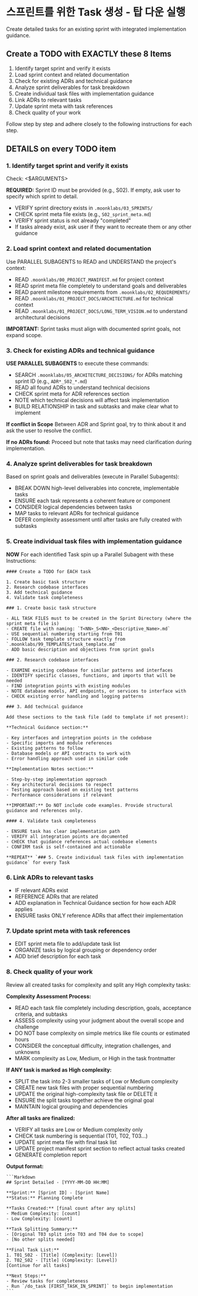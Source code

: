 # 스프린트를 위한 Task 생성 - 탑 다운 실행

Create detailed tasks for an existing sprint with integrated implementation guidance.

## Create a TODO with EXACTLY these 8 Items

1. Identify target sprint and verify it exists
2. Load sprint context and related documentation
3. Check for existing ADRs and technical guidance
4. Analyze sprint deliverables for task breakdown
5. Create individual task files with implementation guidance
6. Link ADRs to relevant tasks
7. Update sprint meta with task references
8. Check quality of your work

Follow step by step and adhere closely to the following instructions for each step.

## DETAILS on every TODO item

### 1. Identify target sprint and verify it exists

Check: <$ARGUMENTS>

**REQUIRED:** Sprint ID must be provided (e.g., S02). If empty, ask user to specify which sprint to detail.

- VERIFY sprint directory exists in `.moonklabs/03_SPRINTS/`
- CHECK sprint meta file exists (e.g., `S02_sprint_meta.md`)
- VERIFY sprint status is not already "completed"
- If tasks already exist, ask user if they want to recreate them or any other guidance

### 2. Load sprint context and related documentation

Use PARALLEL SUBAGENTS to READ and UNDERSTAND the project's context:

- READ `.moonklabs/00_PROJECT_MANIFEST.md` for project context
- READ sprint meta file completely to understand goals and deliverables
- READ parent milestone requirements from `.moonklabs/02_REQUIREMENTS/`
- READ `.moonklabs/01_PROJECT_DOCS/ARCHITECTURE.md` for technical context
- READ `.moonklabs/01_PROJECT_DOCS/LONG_TERM_VISION.md` to understand architectural decisions

**IMPORTANT:** Sprint tasks must align with documented sprint goals, not expand scope.

### 3. Check for existing ADRs and technical guidance

**USE PARALLEL SUBAGENTS** to execute these commands:

- SEARCH `.moonklabs/05_ARCHITECTURE_DECISIONS/` for ADRs matching sprint ID (e.g., `ADR*_S02_*.md`)
- READ all found ADRs to understand technical decisions
- CHECK sprint meta for ADR references section
- NOTE which technical decisions will affect task implementation
- BUILD RELATIONSHIP in task and subtasks and make clear what to implement

**If conflict in Scope** Between ADR and Sprint goal, try to think about it and ask the user to resolve the conflict.

**If no ADRs found:** Proceed but note that tasks may need clarification during implementation.

### 4. Analyze sprint deliverables for task breakdown

Based on sprint goals and deliverables (execute in Parallel Subagents):

- BREAK DOWN high-level deliverables into concrete, implementable tasks
- ENSURE each task represents a coherent feature or component
- CONSIDER logical dependencies between tasks
- MAP tasks to relevant ADRs for technical guidance
- DEFER complexity assessment until after tasks are fully created with subtasks

### 5. Create individual task files with implementation guidance

**NOW** For each identified Task spin up a Parallel Subagent with these Instructions:

    #### Create a TODO for EACH task

    1. Create basic task structure
    2. Research codebase interfaces
    3. Add technical guidance
    4. Validate task completeness

    ### 1. Create basic task structure

    - ALL TASK FILES must to be created in the Sprint Directory (where the sprint meta file is)
    - CREATE file with naming: `T<NN>_S<NN>_<Descriptive_Name>.md`
    - USE sequential numbering starting from T01
    - FOLLOW task template structure exactly from `.moonklabs/99_TEMPLATES/task_template.md`
    - ADD basic description and objectives from sprint goals

    ### 2. Research codebase interfaces

    - EXAMINE existing codebase for similar patterns and interfaces
    - IDENTIFY specific classes, functions, and imports that will be needed
    - FIND integration points with existing modules
    - NOTE database models, API endpoints, or services to interface with
    - CHECK existing error handling and logging patterns

    ### 3. Add technical guidance

    Add these sections to the task file (add to template if not present):

    **Technical Guidance section:**

    - Key interfaces and integration points in the codebase
    - Specific imports and module references
    - Existing patterns to follow
    - Database models or API contracts to work with
    - Error handling approach used in similar code

    **Implementation Notes section:**

    - Step-by-step implementation approach
    - Key architectural decisions to respect
    - Testing approach based on existing test patterns
    - Performance considerations if relevant

    **IMPORTANT:** Do NOT include code examples. Provide structural guidance and references only.

    #### 4. Validate task completeness

    - ENSURE task has clear implementation path
    - VERIFY all integration points are documented
    - CHECK that guidance references actual codebase elements
    - CONFIRM task is self-contained and actionable

    **REPEAT** `### 5. Create individual task files with implementation guidance` for every Task

### 6. Link ADRs to relevant tasks

- IF relevant ADRs exist
- REFERENCE ADRs that are related
- ADD explanation in Technical Guidance section for how each ADR applies
- ENSURE tasks ONLY reference ADRs that affect their implementation

### 7. Update sprint meta with task references

- EDIT sprint meta file to add/update task list
- ORGANIZE tasks by logical grouping or dependency order
- ADD brief description for each task

### 8. Check quality of your work

Review all created tasks for complexity and split any High complexity tasks:

**Complexity Assessment Process:**

- READ each task file completely including description, goals, acceptance criteria, and subtasks
- ASSESS complexity using your judgment about the overall scope and challenge
- DO NOT base complexity on simple metrics like file counts or estimated hours
- CONSIDER the conceptual difficulty, integration challenges, and unknowns
- MARK complexity as Low, Medium, or High in the task frontmatter

**If ANY task is marked as High complexity:**

- SPLIT the task into 2-3 smaller tasks of Low or Medium complexity
- CREATE new task files with proper sequential numbering
- UPDATE the original high-complexity task file or DELETE it
- ENSURE the split tasks together achieve the original goal
- MAINTAIN logical grouping and dependencies

**After all tasks are finalized:**

- VERIFY all tasks are Low or Medium complexity only
- CHECK task numbering is sequential (T01, T02, T03...)
- UPDATE sprint meta file with final task list
- UPDATE project manifest sprint section to reflect actual tasks created
- GENERATE completion report

**Output format:**

    ```Markdown
    ## Sprint Detailed - [YYYY-MM-DD HH:MM]

    **Sprint:** [Sprint ID] - [Sprint Name]
    **Status:** Planning Complete

    **Tasks Created:** [final count after any splits]
    - Medium Complexity: [count]
    - Low Complexity: [count]

    **Task Splitting Summary:**
    - [Original T03 split into T03 and T04 due to scope]
    - [No other splits needed]

    **Final Task List:**
    1. T01_S02 - [Title] (Complexity: [Level])
    2. T02_S02 - [Title] (Complexity: [Level])
    [Continue for all tasks]

    **Next Steps:**
    - Review tasks for completeness
    - Run `/do_task [FIRST_TASK_IN_SPRINT]` to begin implementation
    ```
